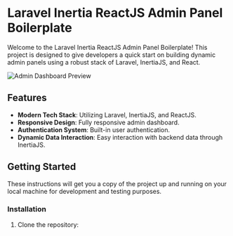 # Laravel Inertia ReactJS Admin Panel Boilerplate

Welcome to the Laravel Inertia ReactJS Admin Panel Boilerplate! This project is designed to give developers a quick start on building dynamic admin panels using a robust stack of Laravel, InertiaJS, and React.

![Admin Dashboard Preview](link-to-your-image)

## Features

-   **Modern Tech Stack**: Utilizing Laravel, InertiaJS, and ReactJS.
-   **Responsive Design**: Fully responsive admin dashboard.
-   **Authentication System**: Built-in user authentication.
-   **Dynamic Data Interaction**: Easy interaction with backend data through InertiaJS.

## Getting Started

These instructions will get you a copy of the project up and running on your local machine for development and testing purposes.

### Installation

1. Clone the repository:
